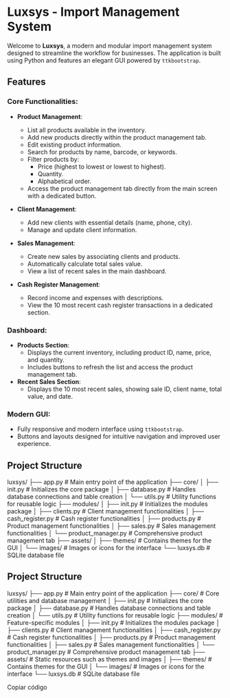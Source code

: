 # Luxsys - Import Management System

Welcome to **Luxsys**, a modern and modular import management system designed to streamline the workflow for businesses. The application is built using Python and features an elegant GUI powered by `ttkbootstrap`.

## Features

### Core Functionalities:
- **Product Management**:
  - List all products available in the inventory.
  - Add new products directly within the product management tab.
  - Edit existing product information.
  - Search for products by name, barcode, or keywords.
  - Filter products by:
    - Price (highest to lowest or lowest to highest).
    - Quantity.
    - Alphabetical order.
  - Access the product management tab directly from the main screen with a dedicated button.

- **Client Management**:
  - Add new clients with essential details (name, phone, city).
  - Manage and update client information.

- **Sales Management**:
  - Create new sales by associating clients and products.
  - Automatically calculate total sales value.
  - View a list of recent sales in the main dashboard.

- **Cash Register Management**:
  - Record income and expenses with descriptions.
  - View the 10 most recent cash register transactions in a dedicated section.

### Dashboard:
- **Products Section**:
  - Displays the current inventory, including product ID, name, price, and quantity.
  - Includes buttons to refresh the list and access the product management tab.
- **Recent Sales Section**:
  - Displays the 10 most recent sales, showing sale ID, client name, total value, and date.

### Modern GUI:
- Fully responsive and modern interface using `ttkbootstrap`.
- Buttons and layouts designed for intuitive navigation and improved user experience.



## Project Structure

luxsys/ 
├── app.py # Main entry point of the application 
├── core/ 
│ ├── init.py # Initializes the core package 
│ ├── database.py # Handles database connections and table creation 
│ └── utils.py # Utility functions for reusable logic 
├── modules/ 
│ ├── init.py # Initializes the modules package 
│ ├── clients.py # Client management functionalities 
│ ├── cash_register.py # Cash register functionalities 
│ ├── products.py # Product management functionalities 
│ ├── sales.py # Sales management functionalities 
│ └── product_manager.py # Comprehensive product management tab 
├── assets/ 
│ ├── themes/ # Contains themes for the GUI 
│ └── images/ # Images or icons for the interface 
└── luxsys.db # SQLite database file

## Project Structure

luxsys/ ├── app.py # Main entry point of the application ├── core/ # Core utilities and database management │ ├── init.py # Initializes the core package │ ├── database.py # Handles database connections and table creation │ └── utils.py # Utility functions for reusable logic ├── modules/ # Feature-specific modules │ ├── init.py # Initializes the modules package │ ├── clients.py # Client management functionalities │ ├── cash_register.py # Cash register functionalities │ ├── products.py # Product management functionalities │ ├── sales.py # Sales management functionalities │ └── product_manager.py # Comprehensive product management tab ├── assets/ # Static resources such as themes and images │ ├── themes/ # Contains themes for the GUI │ └── images/ # Images or icons for the interface └── luxsys.db # SQLite database file

Copiar código
